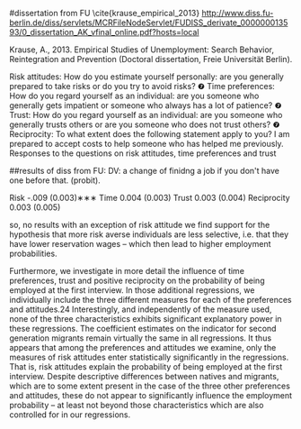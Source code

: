 #dissertation from FU
\cite{krause_empirical_2013}
http://www.diss.fu-berlin.de/diss/servlets/MCRFileNodeServlet/FUDISS_derivate_000000013593/0_dissertation_AK_vfinal_online.pdf?hosts=local

Krause, A., 2013. Empirical Studies of Unemployment: Search Behavior, Reintegration and Prevention (Doctoral dissertation, Freie Universität Berlin).


 Risk attitudes: How do you estimate yourself personally: are you generally prepared
to take risks or do you try to avoid risks?
❼ Time preferences: How do you regard yourself as an individual: are you someone
who generally gets impatient or someone who always has a lot of patience?
❼ Trust: How do you regard yourself as an individual: are you someone who generally
trusts others or are you someone who does not trust others?
❼ Reciprocity: To what extent does the following statement apply to you? I am prepared
to accept costs to help someone who has helped me previously.
Responses to the questions on risk attitudes, time preferences and trust

##results of diss from FU:
DV: a change of finidng a job if you don't have one before that. (probit).

Risk -.009
(0.003)∗∗∗
Time 0.004
(0.003)
Trust 0.003
(0.004)
Reciprocity 0.003
(0.005)

so, no results with an exception of risk attitude
we find support for the hypothesis that more risk averse individuals are
less selective, i.e. that they have lower reservation wages – which then lead to higher
employment probabilities.

Furthermore, we investigate in more detail the influence of time preferences, trust and
positive reciprocity on the probability of being employed at the first interview. In those
additional regressions, we individually include the three different measures for each of the
preferences and attitudes.24 Interestingly, and independently of the measure used, none
of the three characteristics exhibits significant explanatory power in these regressions.
The coefficient estimates on the indicator for second generation migrants remain virtually
the same in all regressions. It thus appears that among the preferences and attitudes
we examine, only the measures of risk attitudes enter statistically significantly in the
regressions. That is, risk attitudes explain the probability of being employed at the first
interview. Despite descriptive differences between natives and migrants, which are to
some extent present in the case of the three other preferences and attitudes, these do not
appear to significantly influence the employment probability – at least not beyond those
characteristics which are also controlled for in our regressions.